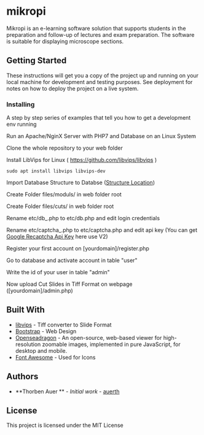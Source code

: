 # mikropi

Mikropi is an e-learning software solution that supports students in the preparation and follow-up of lectures and exam preparation. The software is suitable for displaying microscope sections.
## Getting Started

These instructions will get you a copy of the project up and running on your local machine for development and testing purposes. See deployment for notes on how to deploy the project on a live system.


### Installing
A step by step series of examples that tell you how to get a development env running

Run an Apache/NginX Server with PHP7 and Database on an Linux System

Clone the whole repository to your web folder

Install LibVips for Linux ( https://github.com/libvips/libvips )

```
sudo apt install libvips libvips-dev
```
Import Database Structure to Databse ([Structure Location](etc/usr_web0_1.sql))

Create Folder files/moduls/ in web folder root

Create Folder files/cuts/ in web folder root

Rename etc/db_.php to etc/db.php and edit login credentials

Rename etc/captcha_.php to etc/captcha.php and edit api key (You can get [Google Recaptcha Api Key](https://www.google.com/recaptcha) here use V2)

Register your first account on [yourdomain]/register.php

Go to database and activate account in table "user"

Write the id of your user in table "admin"

Now upload Cut Slides in Tiff Format on webpage ([yourdomain]/admin.php)

## Built With

* [libvips](https://github.com/libvips/libvips) - Tiff converter to Slide Format
* [Bootstrap](https://getbootstrap.com/) - Web Design
* [Openseadragon](https://openseadragon.github.io/) - An open-source, web-based viewer for high-resolution zoomable images, implemented in pure JavaScript, for desktop and mobile. 
* [Font Awesome](https://rometools.github.io/rome/) - Used for Icons



## Authors

* **Thorben Auer ** - *Initial work* - [auerth](https://github.com/auerth)

## License

This project is licensed under the MIT License


